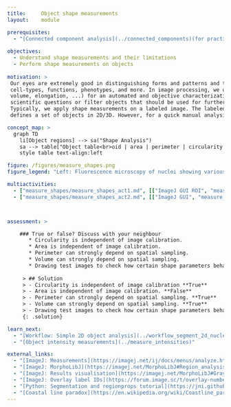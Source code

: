 ```yaml
---
title:     Object shape measurements
layout:    module

prerequisites:
  - "[Connected component analysis](../connected_components)(for practicals that use label masks)"
    
objectives:
  - Understand shape measurements and their limitations
  - Perform shape measurements on objects
  
motivation: >
 Our eyes are extremely good in distinguishing forms and patterns and this has proven to be a powerful tool for characterizing different 
 cell-types, functions, phenotypes, and more. In image processing, we use shape measurements (e.g. area, 
 volume, elongation, ...) for an automated and objective characterization of forms. Consequently, one can address
 scientific questions or filter objects that should be used for further processing. 
 Typically, we apply shape measurements on a labeled image. The labeled image, as obtained after a connected component analysis, 
 defines a set of objects in 2D/3D. However, for a quick manual analysis delineating objects by drawing so-called ROIs (regions of interest) is another possibility. 

concept_map: >
  graph TD
    li[Object regions] --> sa("Shape Analysis")
    sa --> table["Object table<br>oid | area | perimeter | circularity <br>001 | 222 | 56 | 0.9 <br> 002 | 500 | 101 | 0.2 "]
    style table text-align:left

figure: /figures/measure_shapes.png
figure_legend: "Left: Fluorescence microscopy of nuclei showing various shapes with three nuclei manually delineated. Right: Label mask image of all nuclei. Bottom: Table with some shape measurements of the manually delineated nuclei." 

multiactivities:
  - ["measure_shapes/measure_shapes_act1.md", [["ImageJ GUI ROI", "measure_shapes/measure_shapes_act1_imagejgui_rois.md"],["ImageJ GUI MorphoLibJ", "measure_shapes/measure_shapes_act1_imagejgui.md", "markdown"], ["skimage napari", "measure_shapes/measure_shapes_act1_skimage_napari.py", "python"]]]
  - ["measure_shapes/measure_shapes_act2.md", [["ImageJ GUI", "measure_shapes/measure_shapes_act2_imagejgui.md", "markdown"], ["skimage napari", "measure_shapes/measure_shapes_act2_skimage_napari.py", "python"]]]



assessment: >

    ### True or false? Discuss with your neighbour      
       * Circularity is independent of image calibration.
       * Area is independent of image calibration.
       * Perimeter can strongly depend on spatial sampling.
       * Volume can strongly depend on spatial sampling.
       * Drawing test images to check how certain shape parameters behave is a good idea.
       
     > ## Solution
     > - Circularity is independent of image calibration **True**
     > - Area is independent of image calibration. **False**
     > - Perimeter can strongly depend on spatial sampling. **True**
     > - Volume can strongly depend on spatial sampling. **True**
     > - Drawing test images to check how certain shape parameters behave is a good idea. **True**
     {: .solution}

learn_next:
  - "[Workflow: Simple 2D object analysis](../workflow_segment_2d_nuclei_measure_shape)"
  - "[Object intensity measurements](../measure_intensities)"

external_links:
  - "[ImageJ: Measurements](https://imagej.net/ij/docs/menus/analyze.html#set)"
  - "[ImageJ: MorphoLibJ](https://imagej.net/MorphoLibJ#Region_analysis)"
  - "[ImageJ: Results visualisation](https://imagej.net/MorphoLibJ#Grayscale_morphological_filters). Label visualization in 3D viewer"
  - "[ImageJ: Overlay label IDs](https://forum.image.sc/t/overlay-numbers-on-image/35604/6)"
  - "[Python: Segmentation and regionprops tutorial](https://jni.github.io/i2k-skimage-napari/lectures/2_segmentation_and_regionprops.html)"
  - "[Coastal line paradox](https://en.wikipedia.org/wiki/Coastline_paradox). Effect of Sampling and resolution on the measurements"
---
```

